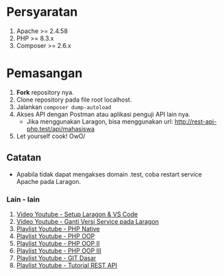 # Persyaratan
1. Apache >= 2.4.58
1. PHP >= 8.3.x
1. Composer >= 2.6.x

# Pemasangan
1. **Fork** repository nya.
1. Clone repository pada file root localhost.
1. Jalankan `composer dump-autoload`
1. Akses API dengan Postman atau aplikasi penguji API lain nya.
    - Jika menggunakan Laragon, bisa menggunakan url: http://rest-api-php.test/api/mahasiswa
1. Let yourself cook! OwO/

## Catatan
- Apabila tidak dapat mengakses domain .test, coba restart service Apache pada Laragon.

### Lain - lain
1. [Video Youtube - Setup Laragon & VS Code](https://www.youtube.com/watch?v=DF_1HQFI9Us&t=360s)
1. [Video Youtube - Ganti Versi Service pada Laragon](https://www.youtube.com/watch?v=86q4bxD9Mx4&t=0s)
1. [Playlist Youtube - PHP Native](https://www.youtube.com/playlist?list=PLQqWigSA8KPo77sbRh2FbO0tqkA7eWeTa)
1. [Playlist Youtube - PHP OOP](https://www.youtube.com/playlist?list=PLQqWigSA8KPrFuCYo9qbQa1ICe7f9HEDD)
1. [Playlist Youtube - PHP OOP II](https://www.youtube.com/playlist?list=PLQqWigSA8KPrV5p230fK-sT66D97VYGX9)
1. [Playlist Youtube - PHP OOP III](https://www.youtube.com/playlist?list=PLQqWigSA8KPobXefkOPTKBNy0E6ZidM_b)
1. [Playlist Youtube - GIT Dasar](https://www.youtube.com/playlist?list=PLQqWigSA8KPosu9yKxox403G3qyrJ_Mdf)
1. [Playlist Youtube - Tutorial REST API](https://www.youtube.com/playlist?list=PLQqWigSA8KPoa6URiYLostBR-Im4uhWa-)